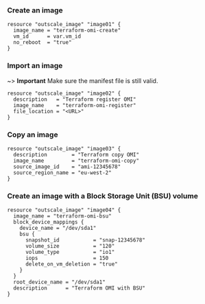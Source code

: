 ### Create an image

```hcl
resource "outscale_image" "image01" {
  image_name = "terraform-omi-create"
  vm_id      = var.vm_id
  no_reboot  = "true"
}
```

### Import an image
~> **Important** Make sure the manifest file is still valid.

```hcl
resource "outscale_image" "image02" {
  description   = "Terraform register OMI"
  image_name    = "terraform-omi-register"
  file_location = "<URL>"
}
```

### Copy an image

```hcl
resource "outscale_image" "image03" {
  description        = "Terraform copy OMI"
  image_name         = "terraform-omi-copy"
  source_image_id    = "ami-12345678"
  source_region_name = "eu-west-2"
}
```

### Create an image with a Block Storage Unit (BSU) volume

```hcl
resource "outscale_image" "image04" {
  image_name = "terraform-omi-bsu"
  block_device_mappings {
    device_name = "/dev/sda1" 
    bsu {
      snapshot_id           = "snap-12345678"
      volume_size           = "120"
      volume_type           = "io1"
      iops                  = 150
      delete_on_vm_deletion = "true"
    }
  }
  root_device_name = "/dev/sda1"
  description      = "Terraform OMI with BSU"
}
```